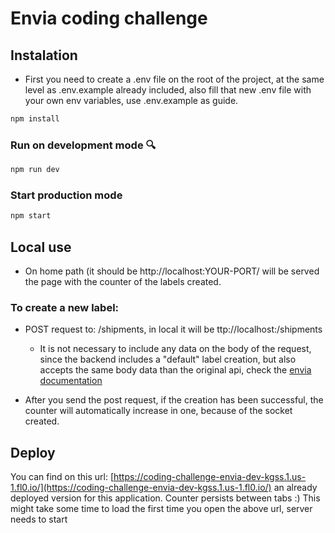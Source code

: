 #  Envia coding challenge

## Instalation
- First you need to create a .env file on the root of the project, at the same level as .env.example already included, also fill that new .env file with your own env variables, use .env.example as guide.
```bash
npm install
```

### Run on development mode 🔍
```bash
npm run dev
```

### Start production mode
```bash
npm start
```

## Local use
- On home path (it should be http://localhost:YOUR-PORT/ will be served the page with the counter of the labels created.
### To create a new label:
- POST request to: /shipments, in local it will be ttp://localhost:<your-port>/shipments
    - It is not necessary to include any data on the body of the request, since the backend includes a "default" label creation, but also accepts the same body data than the original api, check the [envia documentation](https://docs.envia.com/) 

-  After you send the post request, if the creation has been successful, the counter will automatically increase in one, because of the socket created.

## Deploy
You can find on this url: [https://coding-challenge-envia-dev-kgss.1.us-1.fl0.io/](https://coding-challenge-envia-dev-kgss.1.us-1.fl0.io/) an already deployed version for this application.
Counter persists between tabs :) 
This might take some time to load the first time you open the above url, server needs to start
